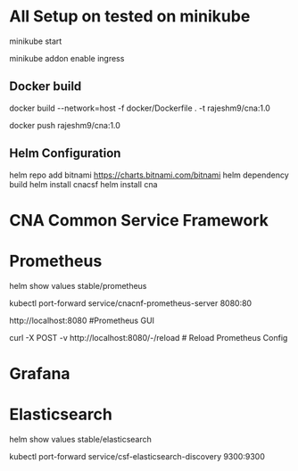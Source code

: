 

# All Setup on tested on minikube
minikube start

minikube addon enable ingress

## Docker build

docker build --network=host -f docker/Dockerfile . -t rajeshm9/cna:1.0

docker push rajeshm9/cna:1.0

## Helm Configuration 
helm repo add bitnami https://charts.bitnami.com/bitnami
helm dependency build
helm install cnacsf
helm install cna


# CNA Common Service Framework

# Prometheus 
helm show values stable/prometheus

kubectl port-forward service/cnacnf-prometheus-server 8080:80

http://localhost:8080  #Prometheus GUI

curl -X POST -v http://localhost:8080/-/reload  # Reload Prometheus Config


# Grafana



# Elasticsearch
helm show values stable/elasticsearch

kubectl port-forward service/csf-elasticsearch-discovery 9300:9300
